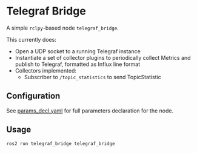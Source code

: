 # Telegraf Bridge

A simple `rclpy`-based node `telegraf_bridge`.

This currently does:
* Open a UDP socket to a running Telegraf instance
* Instantiate a set of collector plugins to periodically collect Metrics and publish to Telegraf, formatted as Influx line format
* Collectors implemented:
  * Subscriber to `/topic_statistics` to send TopicStatistic

## Configuration

See [params_decl.yaml](./telegraf_bridge/params_decl.yaml) for full parameters declaration for the node.

## Usage

```
ros2 run telegraf_bridge telegraf_bridge
```
